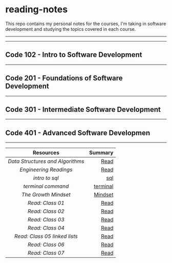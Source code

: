 # reading-notes

This repo contains my personal notes for the courses, I'm taking in software development and studying the topics covered in each course.

---
---

## Code 102 - Intro to Software Development
---

## Code 201 - Foundations of Software Development
---

## Code 301 - Intermediate Software Development
---

## Code 401 - Advanced Software Developmen
---



| **Resources**                      | **Summary**                                            |
|    :----:                          |          ---:                                          |
|*Data Structures and Algorithms*    | [Read](./file/Data%20Structures%20and%20Algorithms.md) |
|*Engineering Readings*              | [Read](./file/Engineering%20Readings.md)               |
|*intro to sql*                      | [sql](./file/sql.md)                                   |
|*terminal command*                  | [terminal](./file/Termenal.md)                         |
|*The Growth Mindset*                | [Mindset](./file/The%20Growth%20Mindset.md)            |
|*Read: Class 01*                    | [Read](./file/Read%3A%20Class%2001.md)                 |
|*Read: Class 02*                    | [Read](./file/Read%3A%20Class%2002.md)                 |
|*Read: Class 03*                    | [Read](./file/Read%3A%20Class%2003%20.md)              |
|*Read: Class 04*                    | [Read](./file/Read%3A%20Class%2004.md)                 |
|*Read: Class 05 linked lists*       | [Read](./file/linked%20lists.md)                       |
|*Read: Class 06*                   | [Read](./file/Read%3A%20Class%2006.md)                  |
|*Read: Class 07*                   | [Read](./file/Read%3A%20Class%2007.md)                  |

            
